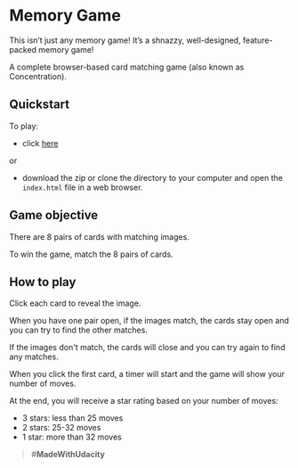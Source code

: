 # Memory Game

This isn’t just any memory game! It’s a shnazzy, well-designed, feature-packed memory game!

A complete browser-based card matching game (also known as Concentration).

## Quickstart

To play:
* click [here](https://playsnowi.github.io/Memory-Game/)

or
* download the zip or clone the directory to your computer and open the `index.html` file in a web browser.

## Game objective
There are 8 pairs of cards with matching images.

To win the game, match the 8 pairs of cards.

## How to play
Click each card to reveal the image.

When you have one pair open, if the images match, the cards stay open and you can try to find the other matches.

If the images don't match, the cards will close and you can try again to find any matches.

When you click the first card, a timer will start and the game will show your number of moves.

At the end, you will receive a star rating based on your number of moves:
* 3 stars: less than 25 moves
* 2 stars: 25-32 moves
* 1 star: more than 32 moves

> #**MadeWithUdacity**

